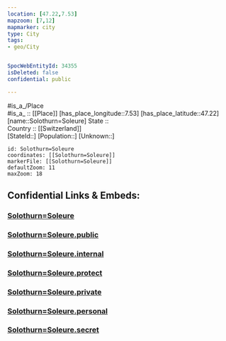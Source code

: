```yaml
---
location: [47.22,7.53] 
mapzoom: [7,12] 
mapmarker: city 
type: City
tags:
- geo/City


SpocWebEntityId: 34355
isDeleted: false
confidential: public

---
```

#is_a_/Place  
#is_a_ :: [[Place]] 
[has_place_longitude::7.53] 
[has_place_latitude::47.22] 
[name::Solothurn=Soleure] 
State ::  
Country :: [[Switzerland]]  
[StateId::] 
[Population::] 
[Unknown::] 


```leaflet
id: Solothurn=Soleure
coordinates: [[Solothurn=Soleure]] 
markerFile: [[Solothurn=Soleure]] 
defaultZoom: 11 
maxZoom: 18
```


## Confidential Links & Embeds: 

### [Solothurn=Soleure](/_Standards/Earth/Continent/Europe/Europe~Central/Switzerland/Switzerland~Cantons/Solothurn/City/Solothurn=Soleure.md) 

### [Solothurn=Soleure.public](/_public/Earth/Continent/Europe/Europe~Central/Switzerland/Switzerland~Cantons/Solothurn/City/Solothurn=Soleure.public.md) 

### [Solothurn=Soleure.internal](/_internal/Earth/Continent/Europe/Europe~Central/Switzerland/Switzerland~Cantons/Solothurn/City/Solothurn=Soleure.internal.md) 

### [Solothurn=Soleure.protect](/_protect/Earth/Continent/Europe/Europe~Central/Switzerland/Switzerland~Cantons/Solothurn/City/Solothurn=Soleure.protect.md) 

### [Solothurn=Soleure.private](/_private/Earth/Continent/Europe/Europe~Central/Switzerland/Switzerland~Cantons/Solothurn/City/Solothurn=Soleure.private.md) 

### [Solothurn=Soleure.personal](/_personal/Earth/Continent/Europe/Europe~Central/Switzerland/Switzerland~Cantons/Solothurn/City/Solothurn=Soleure.personal.md) 

### [Solothurn=Soleure.secret](/_secret/Earth/Continent/Europe/Europe~Central/Switzerland/Switzerland~Cantons/Solothurn/City/Solothurn=Soleure.secret.md)

